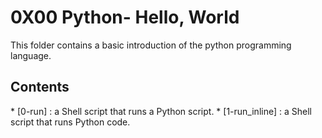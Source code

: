 <h1> 0X00 Python- Hello, World </h1>

This folder contains a basic introduction of the python programming language.

<h2> Contents </h2>
* [0-run] : a Shell script that runs a Python script.
* [1-run_inline] : a Shell script that runs Python code.
